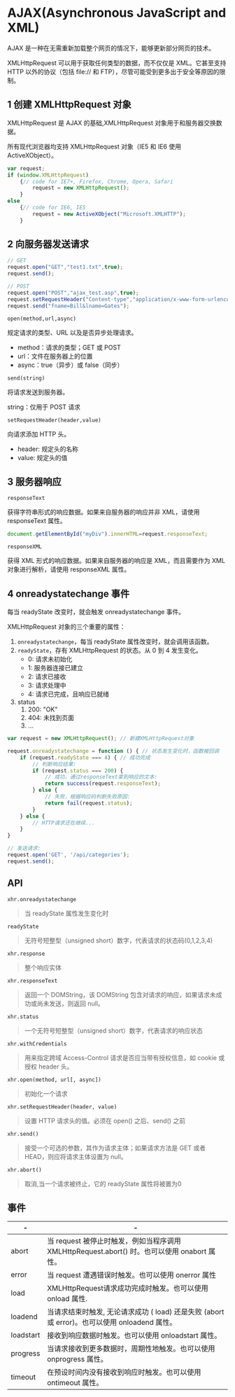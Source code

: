 # AJAX(Asynchronous JavaScript and XML)

AJAX 是一种在无需重新加载整个网页的情况下，能够更新部分网页的技术。

XMLHttpRequest 可以用于获取任何类型的数据，而不仅仅是 XML。它甚至支持 HTTP 以外的协议（包括 file:// 和 FTP），尽管可能受到更多出于安全等原因的限制。

## 1 创建 XMLHttpRequest 对象

XMLHttpRequest 是 AJAX 的基础,XMLHttpRequest 对象用于和服务器交换数据。

所有现代浏览器均支持 XMLHttpRequest 对象（IE5 和 IE6 使用 ActiveXObject）。

```js
var request;
if (window.XMLHttpRequest)
    {// code for IE7+, Firefox, Chrome, Opera, Safari
        request = new XMLHttpRequest();
    }
else
    {// code for IE6, IE5
        request = new ActiveXObject("Microsoft.XMLHTTP");
    }
```

## 2 向服务器发送请求

```js
// GET
request.open("GET","test1.txt",true);
request.send();

// POST
request.open("POST","ajax_test.asp",true);
request.setRequestHeader("Content-type","application/x-www-form-urlencoded");
request.send("fname=Bill&lname=Gates");
```

`open(method,url,async)`

规定请求的类型、URL 以及是否异步处理请求。

- method：请求的类型；GET 或 POST
- url：文件在服务器上的位置
- async：true（异步）或 false（同步）

`send(string)`

将请求发送到服务器。

string：仅用于 POST 请求

`setRequestHeader(header,value)`

向请求添加 HTTP 头。

- header: 规定头的名称
- value: 规定头的值

## 3 服务器响应

`responseText`

获得字符串形式的响应数据。如果来自服务器的响应并非 XML，请使用 responseText 属性。

```js
document.getElementById("myDiv").innerHTML=request.responseText;
```

`responseXML`

获得 XML 形式的响应数据。如果来自服务器的响应是 XML，而且需要作为 XML 对象进行解析，请使用 responseXML 属性。

## 4 onreadystatechange 事件

每当 readyState 改变时，就会触发 onreadystatechange 事件。

XMLHttpRequest 对象的三个重要的属性：

1. `onreadystatechange`，每当 readyState 属性改变时，就会调用该函数。
2. `readyState`，存有 XMLHttpRequest 的状态。从 0 到 4 发生变化。
   - 0: 请求未初始化
   - 1: 服务器连接已建立
   - 2: 请求已接收
   - 3: 请求处理中
   - 4: 请求已完成，且响应已就绪
3. status
   1. 200: "OK"
   2. 404: 未找到页面
   3. ...

```js
var request = new XMLHttpRequest(); // 新建XMLHttpRequest对象

request.onreadystatechange = function () { // 状态发生变化时，函数被回调
    if (request.readyState === 4) { // 成功完成
        // 判断响应结果:
        if (request.status === 200) {
            // 成功，通过responseText拿到响应的文本:
            return success(request.responseText);
        } else {
            // 失败，根据响应码判断失败原因:
            return fail(request.status);
        }
    } else {
        // HTTP请求还在继续...
    }
}

// 发送请求:
request.open('GET', '/api/categories');
request.send();
```

## API

`xhr.onreadystatechange`
>当 readyState 属性发生变化时

`readyState`
>无符号短整型（unsigned short）数字，代表请求的状态码(0,1,2,3,4)

`xhr.response`
>整个响应实体

`xhr.responseText`
>返回一个 DOMString，该 DOMString 包含对请求的响应，如果请求未成功或尚未发送，则返回 null。

`xhr.status`
>一个无符号短整型（unsigned short）数字，代表请求的响应状态

`xhr.withCredentials`
>用来指定跨域 Access-Control 请求是否应当带有授权信息，如 cookie 或授权 header 头。

`xhr.open(method, url[, async])`
>初始化一个请求

`xhr.setRequestHeader(header, value)`
>设置 HTTP 请求头的值。必须在 open() 之后、send() 之前

`xhr.send()`
>接受一个可选的参数，其作为请求主体；如果请求方法是 GET 或者 HEAD，则应将请求主体设置为 null。

`xhr.abort()`
>取消,当一个请求被终止，它的 readyState 属性将被置为0

## 事件

| -         | -                                                                                             |
| --------- | --------------------------------------------------------------------------------------------- |
| abort     | 当 request 被停止时触发，例如当程序调用 XMLHttpRequest.abort() 时。也可以使用 onabort 属性。  |
| error     | 当 request 遭遇错误时触发。也可以使用 onerror 属性                                            |
| load      | XMLHttpRequest请求成功完成时触发。也可以使用 onload 属性.                                     |
| loadend   | 当请求结束时触发, 无论请求成功 ( load) 还是失败 (abort 或 error)。也可以使用 onloadend 属性。 |
| loadstart | 接收到响应数据时触发。也可以使用 onloadstart 属性。                                           |
| progress  | 当请求接收到更多数据时，周期性地触发。也可以使用 onprogress 属性。                            |
| timeout   | 在预设时间内没有接收到响应时触发。也可以使用 ontimeout 属性。                                 |